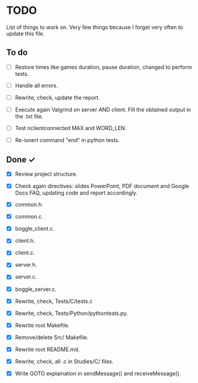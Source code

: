 # TODO

List of things to work on. Very few things because I forget very often to update this file.

## To do

- [ ] Restore times like games duration, pause duration, changed to perform tests.
- [ ] Handle all errors.
- [ ] Rewrite, check, update the report.
- [ ] Execute again Valgrind on server AND client. Fill the obtained output in the .txt file.
- [ ] Test nclientconnected MAX and WORD_LEN.
- [ ] Re-isnert command "end" in python tests.


## Done ✓

- [x] Review project structure.
- [x] Check again directives: slides PowerPoint, PDF document and Google Docs FAQ, updating code and report accordingly. 
- [x] common.h.
- [x] common.c.
- [x] boggle_client.c.
- [x] client.h.
- [x] client.c.
- [x] server.h.
- [x] server.c.
- [x] boggle_server.c.
- [x] Rewrite, check, Tests/C/tests.c
- [x] Rewrite, check, Tests/Python/pythontests.py.
- [x] Rewrite root Makefile.
- [x] Remove/delete Src/ Makefile.
- [x] Rewrite root README.md.
- [x] Rewrite, check, all .c in Studies/C/ files.
- [x] Write GOTO explaination in sendMessage() and receiveMessage().


